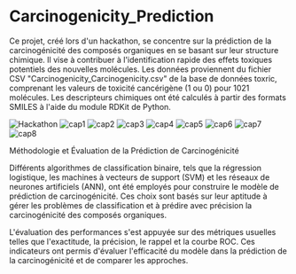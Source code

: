 # Carcinogenicity_Prediction
Ce projet, créé lors d'un hackathon, se concentre sur la prédiction de la carcinogénicité des composés organiques en se basant sur leur structure chimique. Il vise à contribuer à l'identification rapide des effets toxiques potentiels des nouvelles molécules. Les données proviennent du fichier CSV "Carcinogenicity_Carcinogenicity.csv" de la base de données toxric, comprenant les valeurs de toxicité cancérigène (1 ou 0) pour 1021 molécules. Les descripteurs chimiques ont été calculés à partir des formats SMILES à l'aide du module RDKit de Python.


![Hackathon](https://github.com/AmelMansour/Carcinogenicity_Prediction/assets/141269604/12820dc5-7e74-4a4d-8389-1a562493eed4)
![cap1](https://github.com/AmelMansour/Carcinogenicity_Prediction/assets/141269604/29bd6178-3cea-4da4-b039-a1a99fb597f5)
![cap2](https://github.com/AmelMansour/Carcinogenicity_Prediction/assets/141269604/e717b864-3f1d-4358-b88d-7ce01f1a6491)
![cap3](https://github.com/AmelMansour/Carcinogenicity_Prediction/assets/141269604/a5da9ed3-4211-4e02-94e3-cb9c5abad225)
![cap4](https://github.com/AmelMansour/Carcinogenicity_Prediction/assets/141269604/e9544d94-1f6e-49ab-8d55-bb2c872e952f)
![cap5](https://github.com/AmelMansour/Carcinogenicity_Prediction/assets/141269604/c3019f61-3e15-4324-87ea-364673058837)
![cap6](https://github.com/AmelMansour/Carcinogenicity_Prediction/assets/141269604/f7e50bd1-cd29-487e-b8bf-4a5e54fbb46c)
![cap7](https://github.com/AmelMansour/Carcinogenicity_Prediction/assets/141269604/8bb7d044-a20d-4671-b6fb-5bf6e95928b9)
![cap8](https://github.com/AmelMansour/Carcinogenicity_Prediction/assets/141269604/0992a1ba-b241-4db8-aee2-603d9d737b74)


Méthodologie et Évaluation de la Prédiction de Carcinogénicité

Différents algorithmes de classification binaire, tels que la régression logistique, les machines à vecteurs de support (SVM) et les réseaux de neurones artificiels (ANN), ont été employés pour construire le modèle de prédiction de carcinogénicité. Ces choix sont basés sur leur aptitude à gérer les problèmes de classification et à prédire avec précision la carcinogénicité des composés organiques.


L'évaluation des performances s'est appuyée sur des métriques usuelles telles que l'exactitude, la précision, le rappel et la courbe ROC. Ces indicateurs ont permis d'évaluer l'efficacité du modèle dans la prédiction de la carcinogénicité et de comparer les approches.










